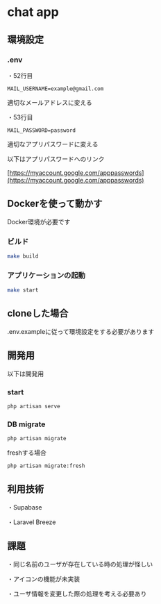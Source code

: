 # chat app

## 環境設定

### .env

・52行目

```env
MAIL_USERNAME=example@gmail.com
```

適切なメールアドレスに変える

・53行目

```env
MAIL_PASSWORD=password
```

適切なアプリパスワードに変える

以下はアプリパスワードへのリンク

[https://myaccount.google.com/apppasswords](https://myaccount.google.com/apppasswords)

## Dockerを使って動かす

Docker環境が必要です

### ビルド

```zsh
make build
```

### アプリケーションの起動

```zsh
make start
```

## cloneした場合

.env.exampleに従って環境設定をする必要があります

## 開発用

以下は開発用

### start

```zsh
php artisan serve
```

### DB migrate

```zsh
php artisan migrate
```

freshする場合

```zsh
php artisan migrate:fresh
```

## 利用技術

・Supabase

・Laravel Breeze

## 課題

・同じ名前のユーザが存在している時の処理が怪しい

・アイコンの機能が未実装

・ユーザ情報を変更した際の処理を考える必要あり
